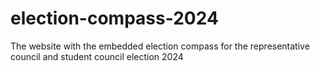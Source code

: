 # election-compass-2024
The website with the embedded election compass for the representative council and student council election 2024
